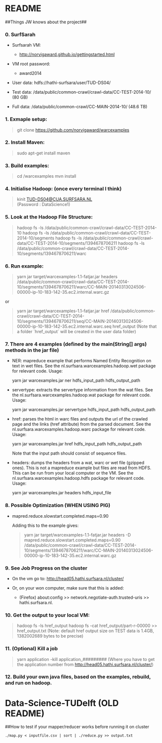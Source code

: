 # README #

##Things JW knows about the project##

### 0. SurfSarah ###

* Surfsarah VM: 
    * http://norvigaward.github.io/gettingstarted.html

* VM root password: 
    * award2014

* User data: hdfs://hathi-surfsara/user/TUD-DS04/
* Test data: /data/public/common-crawl/crawl-data/CC-TEST-2014-10/ (80 GB)
* Full data: /data/public/common-crawl/CC-MAIN-2014-10/ (48.6 TB)

### 1. Exmaple setup: ###
> git clone https://github.com/norvigaward/warcexamples

### 2. Install Maven: ###
> sudo apt-get install maven

### 3. Build examples: ###
> cd /warcexamples
> mvn install

### 4. Initialise Hadoop: (once every terminal I think) ###
> kinit TUD-DS04@CUA.SURFSARA.NL  
(Password : DataScience1)

### 5. Look at the Hadoop File Structure: ###
> hadoop fs -ls /data/public/common-crawl/crawl-data/CC-TEST-2014-10
> hadoop fs -ls /data/public/common-crawl/crawl-data/CC-TEST-2014-10/segments
> hadoop fs -ls /data/public/common-crawl/crawl-data/CC-TEST-2014-10/segments/1394678706211
> hadoop fs -ls /data/public/common-crawl/crawl-data/CC-TEST-2014-10/segments/1394678706211/warc


### 6. Run example: ###
> yarn jar target/warcexamples-1.1-fatjar.jar headers /data/public/common-crawl/crawl-data/CC-TEST-2014-10/segments/1394678706211/warc/CC-MAIN-20140313024506-00000-ip-10-183-142-35.ec2.internal.warc.gz

or
> yarn jar target/warcexamples-1.1-fatjar.jar href /data/public/common-crawl/crawl-data/CC-TEST-2014-10/segments/1394678706211/seq/CC-MAIN-20140313024506-00000-ip-10-183-142-35.ec2.internal.warc.seq href_output
(Note that a folder ´href_output´ will be created in the user data folder)




### 7. There are 4 examples (defined by the main(String[] args) methods in the jar file) ###
- NER: mapreduce example that performs Named Entity Recognition on text in wet files. See the nl.surfsara.warcexamples.hadoop.wet package for relevant code. Usage:

    yarn jar warcexamples.jar ner hdfs_input_path hdfs_output_path

- servertype: extracts the servertype information from the wat files. See the nl.surfsara.warcexamples.hadoop.wat package for relevant code. Usage:

    yarn jar warcexamples.jar servertype hdfs_input_path hdfs_output_path

- href: parses the html in warc files and outputs the url of the crawled page and the links (href attribute) from the parsed document. See the nl.surfsara.warcexamples.hadoop.warc package for relevant code. Usage:

    yarn jar warcexamples.jar href hdfs_input_path hdfs_output_path

    Note that the input path should consist of sequence files.

- headers: dumps the headers from a wat, warc or wet file (gzipped ones). This is not a mapreduce example but files are read from HDFS. This can be run from your local computer or the VM. See the nl.surfsara.warcexamples.hadoop.hdfs package for relevant code. Usage:

    yarn jar warcexamples.jar headers hdfs_input_file

### 8. Possible Optimization (WHEN USING PIG) ###
- mapred.reduce.slowstart.completed.maps=0.90
  
  Adding this to the example gives:
  > yarn jar target/warcexamples-1.1-fatjar.jar headers -D mapred.reduce.slowstart.completed.maps=0.90 /data/public/common-crawl/crawl-data/CC-TEST-2014-10/segments/1394678706211/warc/CC-MAIN-20140313024506-00000-ip-10-183-142-35.ec2.internal.warc.gz

### 9. See Job Progress on the cluster ###

- On the vm go to: http://head05.hathi.surfsara.nl/cluster/

- Or, on your won computer, make sure that this is added:

  - (Firefox) about:config >> network.negotiate-auth.trusted-uris >> hathi.surfsara.nl.

### 10. Get the output to your local VM: ###
> hadoop fs -ls href_output
> hadoop fs -cat href_output/part-r-00000 >> href_output.txt
(Note: default href output size on TEST data is 1.4GB, 1382002689 bytes to be precise)

### 11. (Optional) Kill a job ###
> yarn application -kill application_#########
(Where you have to get the application number from http://head05.hathi.surfsara.nl/cluster/)

### 12. Build your own java files, based on the examples, rebuild, and run on hadoop. ###

# Data-Science-TUDelft (OLD README)

##How to test if your mapper/reducer works before running it on cluster

```
./map.py < inputfile.csv | sort | ./reduce.py >> output.txt
```
